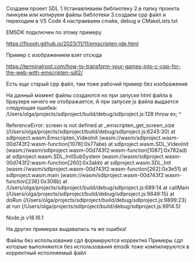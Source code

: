 
Создаем проект SDL
1.Устанавливаем библиотеку
2.в папку проекта линкуем или копируем файлы библотеки
3.создаем срр файл и переходим в VS Code
4.настраиваем сmake, debug  и CMakeLists.txt 

EMSDK подключен по этому примеру

https://floooh.github.io/2023/11/11/emscripten-ide.html

Пример с изображением взят отсюда

https://terminalroot.com/how-to-transform-your-games-into-c-cpp-for-the-web-with-emscripten-sdl2/

Есть еще старый срр файл, там тоже рабочий пример без изображения


На данный момент файлы создаются но при запуске html файла в браузере ничего не отображается,
А при запуске js файла выдается следующая ошибка:
/Users/olga/projects/sdlproject/build/debug/sdlproject.js:128
      throw ex;
      ^

ReferenceError: screen is not defined
    at _emscripten_get_screen_size (/Users/olga/projects/sdlproject/build/debug/sdlproject.js:6245:30)
    at sdlproject.wasm.Emscripten_VideoInit (wasm://wasm/sdlproject.wasm-00d743f2:wasm-function[1078]:0x77abe)
    at sdlproject.wasm.SDL_VideoInit (wasm://wasm/sdlproject.wasm-00d743f2:wasm-function[1087]:0x782ad)
    at sdlproject.wasm.SDL_InitSubSystem (wasm://wasm/sdlproject.wasm-00d743f2:wasm-function[260]:0x3abb)
    at sdlproject.wasm.SDL_Init (wasm://wasm/sdlproject.wasm-00d743f2:wasm-function[262]:0x3e51)
    at sdlproject.wasm.main (wasm://wasm/sdlproject.wasm-00d743f2:wasm-function[236]:0x308b)
    at /Users/olga/projects/sdlproject/build/debug/sdlproject.js:689:14
    at callMain (/Users/olga/projects/sdlproject/build/debug/sdlproject.js:9849:15)
    at doRun (/Users/olga/projects/sdlproject/build/debug/sdlproject.js:9899:23)
    at run (/Users/olga/projects/sdlproject/build/debug/sdlproject.js:9914:5)

Node.js v18.16.1


На других примерах выдавалась та же ошибка!

Файлы без использования сдл формируются корректно
Примеры сдл которые выполняются без использования emsdk тоже компилируются в корректный исполняемый файл 